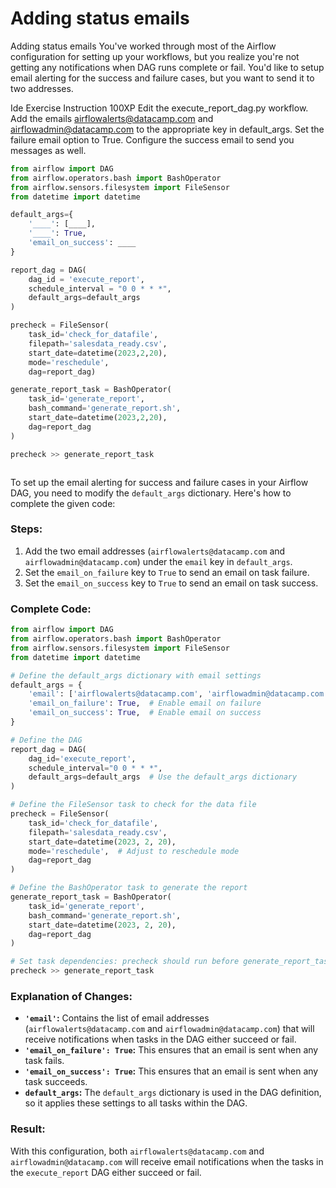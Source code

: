 # Adding status emails

Adding status emails
You've worked through most of the Airflow configuration for setting up your workflows, but you realize you're not getting any notifications when DAG runs complete or fail. You'd like to setup email alerting for the success and failure cases, but you want to send it to two addresses.

Ide Exercise Instruction
100XP
Edit the execute_report_dag.py workflow.
Add the emails airflowalerts@datacamp.com and airflowadmin@datacamp.com to the appropriate key in default_args.
Set the failure email option to True.
Configure the success email to send you messages as well.

```py
from airflow import DAG
from airflow.operators.bash import BashOperator
from airflow.sensors.filesystem import FileSensor
from datetime import datetime

default_args={
    '____': [____],
    '____': True,
    'email_on_success': ____
}

report_dag = DAG(
    dag_id = 'execute_report',
    schedule_interval = "0 0 * * *",
    default_args=default_args
)

precheck = FileSensor(
    task_id='check_for_datafile',
    filepath='salesdata_ready.csv',
    start_date=datetime(2023,2,20),
    mode='reschedule',
    dag=report_dag)

generate_report_task = BashOperator(
    task_id='generate_report',
    bash_command='generate_report.sh',
    start_date=datetime(2023,2,20),
    dag=report_dag
)

precheck >> generate_report_task



```

To set up the email alerting for success and failure cases in your Airflow DAG, you need to modify the `default_args` dictionary. Here's how to complete the given code:

### Steps:
1. Add the two email addresses (`airflowalerts@datacamp.com` and `airflowadmin@datacamp.com`) under the `email` key in `default_args`.
2. Set the `email_on_failure` key to `True` to send an email on task failure.
3. Set the `email_on_success` key to `True` to send an email on task success.

### Complete Code:

```python
from airflow import DAG
from airflow.operators.bash import BashOperator
from airflow.sensors.filesystem import FileSensor
from datetime import datetime

# Define the default_args dictionary with email settings
default_args = {
    'email': ['airflowalerts@datacamp.com', 'airflowadmin@datacamp.com'],  # Add email recipients
    'email_on_failure': True,  # Enable email on failure
    'email_on_success': True,  # Enable email on success
}

# Define the DAG
report_dag = DAG(
    dag_id='execute_report',
    schedule_interval="0 0 * * *",
    default_args=default_args  # Use the default_args dictionary
)

# Define the FileSensor task to check for the data file
precheck = FileSensor(
    task_id='check_for_datafile',
    filepath='salesdata_ready.csv',
    start_date=datetime(2023, 2, 20),
    mode='reschedule',  # Adjust to reschedule mode
    dag=report_dag
)

# Define the BashOperator task to generate the report
generate_report_task = BashOperator(
    task_id='generate_report',
    bash_command='generate_report.sh',
    start_date=datetime(2023, 2, 20),
    dag=report_dag
)

# Set task dependencies: precheck should run before generate_report_task
precheck >> generate_report_task
```

### Explanation of Changes:
- **`'email'`:** Contains the list of email addresses (`airflowalerts@datacamp.com` and `airflowadmin@datacamp.com`) that will receive notifications when tasks in the DAG either succeed or fail.
- **`'email_on_failure': True`:** This ensures that an email is sent when any task fails.
- **`'email_on_success': True`:** This ensures that an email is sent when any task succeeds.
- **`default_args`:** The `default_args` dictionary is used in the DAG definition, so it applies these settings to all tasks within the DAG.

### Result:
With this configuration, both `airflowalerts@datacamp.com` and `airflowadmin@datacamp.com` will receive email notifications when the tasks in the `execute_report` DAG either succeed or fail.